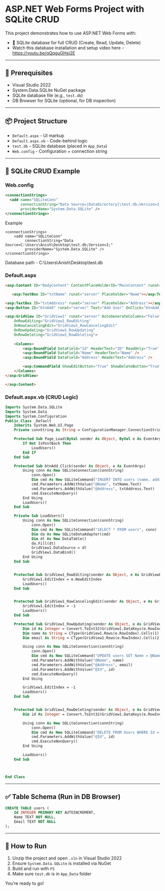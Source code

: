 # ASP.NET Web Forms Project with SQLite CRUD

This project demonstrates how to use ASP.NET Web Forms with:

- 💾 SQLite database for full CRUD (Create, Read, Update, Delete)
- Watch this database installation and setup video here - https://youtu.be/qQqguGHsj2E
---

## 📁 Prerequisites

- Visual Studio 2022
- System.Data.SQLite NuGet package
- SQLite database file (e.g., `test.db`)
- DB Browser for SQLite (optional, for DB inspection)

---

## 📦 Project Structure

- `Default.aspx` - UI markup
- `Default.aspx.vb` - Code-behind logic
- `test.db` - SQLite database (placed in `App_Data`)
- `Web.config` - Configuration + connection string

---


## 💾 SQLite CRUD Example

### Web.config
```xml
<connectionStrings>
  <add name="SQLiteConn"
       connectionString="Data Source=|DataDirectory|\test.db;Version=3;"
       providerName="System.Data.SQLite" />
</connectionStrings>
```

Example
```
<connectionStrings>
	<add name="SQLiteConn"
		 connectionString="Data Source=C:\Users\Anish\Desktop\test.db;Version=3;"
		 providerName="System.Data.SQLite" />
</connectionStrings>
```
Database path - C:\Users\Anish\Desktop\test.db

### Default.aspx
```aspx
<asp:Content ID="BodyContent" ContentPlaceHolderID="MainContent" runat="server">

   <asp:TextBox ID="txtName" runat="server" Placeholder="Name"></asp:TextBox><br />

<asp:TextBox ID="txtAddress" runat="server" Placeholder="Address"></asp:TextBox><br />
<asp:Button ID="btnAdd" runat="server" Text="Add User" OnClick="btnAdd_Click" /><br /><br />

<asp:GridView ID="GridView1" runat="server" AutoGenerateColumns="False" DataKeyNames="Id"
    OnRowEditing="GridView1_RowEditing"
    OnRowCancelingEdit="GridView1_RowCancelingEdit"
    OnRowUpdating="GridView1_RowUpdating"
    OnRowDeleting="GridView1_RowDeleting">
    
    <Columns>
        <asp:BoundField DataField="Id" HeaderText="ID" ReadOnly="True" />
        <asp:BoundField DataField="Name" HeaderText="Name" />
        <asp:BoundField DataField="Address" HeaderText="Address" />

        <asp:CommandField ShowEditButton="True" ShowDeleteButton="True" />
    </Columns>
</asp:GridView>

</asp:Content>
```

### Default.aspx.vb (CRUD Logic)
```vb
Imports System.Data.SQLite
Imports System.Data
Imports System.Configuration
Public Class _Default
    Inherits System.Web.UI.Page
    Private connString As String = ConfigurationManager.ConnectionStrings("SQLiteConn").ConnectionString

    Protected Sub Page_Load(ByVal sender As Object, ByVal e As EventArgs) Handles Me.Load
        If Not IsPostBack Then
            LoadUsers()
        End If
    End Sub

    Protected Sub btnAdd_Click(sender As Object, e As EventArgs)
        Using conn As New SQLiteConnection(connString)
            conn.Open()
            Dim cmd As New SQLiteCommand("INSERT INTO users (name, address) VALUES (@Name, @Address)", conn)
            cmd.Parameters.AddWithValue("@Name", txtName.Text)
            cmd.Parameters.AddWithValue("@Address", txtAddress.Text)
            cmd.ExecuteNonQuery()
        End Using
        LoadUsers()
    End Sub

    Private Sub LoadUsers()
        Using conn As New SQLiteConnection(connString)
            conn.Open()
            Dim cmd As New SQLiteCommand("SELECT * FROM users", conn)
            Dim da As New SQLiteDataAdapter(cmd)
            Dim dt As New DataTable()
            da.Fill(dt)
            GridView1.DataSource = dt
            GridView1.DataBind()
        End Using
    End Sub


    Protected Sub GridView1_RowEditing(sender As Object, e As GridViewEditEventArgs)
        GridView1.EditIndex = e.NewEditIndex
        LoadUsers()
    End Sub


    Protected Sub GridView1_RowCancelingEdit(sender As Object, e As GridViewCancelEditEventArgs)
        GridView1.EditIndex = -1
        LoadUsers()
    End Sub

    Protected Sub GridView1_RowUpdating(sender As Object, e As GridViewUpdateEventArgs)
        Dim id As Integer = Convert.ToInt32(GridView1.DataKeys(e.RowIndex).Value)
        Dim name As String = CType(GridView1.Rows(e.RowIndex).Cells(1).Controls(0), TextBox).Text
        Dim email As String = CType(GridView1.Rows(e.RowIndex).Cells(2).Controls(0), TextBox).Text

        Using conn As New SQLiteConnection(connString)
            conn.Open()
            Dim cmd As New SQLiteCommand("UPDATE users SET Name = @Name, address = @Address WHERE Id = @Id", conn)
            cmd.Parameters.AddWithValue("@Name", name)
            cmd.Parameters.AddWithValue("@Address", email)
            cmd.Parameters.AddWithValue("@Id", id)
            cmd.ExecuteNonQuery()
        End Using

        GridView1.EditIndex = -1
        LoadUsers()
    End Sub


    Protected Sub GridView1_RowDeleting(sender As Object, e As GridViewDeleteEventArgs)
        Dim id As Integer = Convert.ToInt32(GridView1.DataKeys(e.RowIndex).Value)

        Using conn As New SQLiteConnection(connString)
            conn.Open()
            Dim cmd As New SQLiteCommand("DELETE FROM Users WHERE Id = @Id", conn)
            cmd.Parameters.AddWithValue("@Id", id)
            cmd.ExecuteNonQuery()
        End Using

        LoadUsers()
    End Sub



End Class
```

---

## ✅ Table Schema (Run in DB Browser)
```sql
CREATE TABLE users (
    Id INTEGER PRIMARY KEY AUTOINCREMENT,
    Name TEXT NOT NULL,
    Email TEXT NOT NULL
);
```

---

## 🙌 How to Run

1. Unzip the project and open `.sln` in Visual Studio 2022
2. Ensure `System.Data.SQLite` is installed via NuGet
3. Build and run with `F5`
4. Make sure `test.db` is in `App_Data` folder

You're ready to go!

